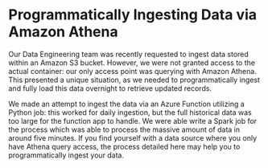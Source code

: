 # Programmatically Ingesting Data via Amazon Athena
Our Data Engineering team was recently requested to ingest data stored within an Amazon S3 bucket. However, we were not granted access to the actual container: our only access point was querying with Amazon Athena. This presented a unique situation, as we needed to programmatically ingest and fully load this data overnight to retrieve updated records.

We made an attempt to ingest the data via an Azure Function utilizing a Python job: this worked for daily ingestion, but the full historical data was too large for the function app to handle. We were able write a Spark job for the process which was able to process the massive amount of data in around five minutes. If you find yourself with a data source where you only have Athena query access, the process detailed here may help you to programmatically ingest your data.
